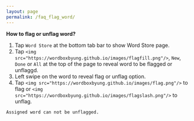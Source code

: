 ```yaml
---
layout: page
permalink: /faq_flag_word/
---
```

**How to flag or unflag word?**
1. Tap `Word Store` at the bottom tab bar to show Word Store page.
1. Tap `<img src="https://wordboxbyung.github.io/images/flagfill.png"/>`, `New`, `Done` or `All` at the top of the page to reveal word to be flagged or unflaggd.
1. Left swipe on the word to reveal flag or unflag option.
1. Tap `<img src="https://wordboxbyung.github.io/images/flag.png"/>` to flag or `<img src="https://wordboxbyung.github.io/images/flagslash.png"/>` to unflag.

`Assigned word can not be unflagged.`
